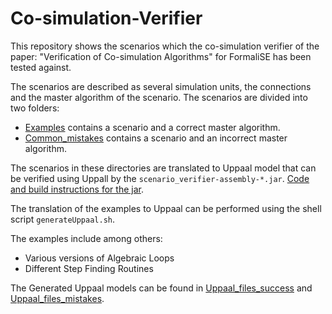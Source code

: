 # Co-simulation-Verifier

This repository shows the scenarios which the co-simulation verifier of the paper: "Verification of Co-simulation Algorithms" for FormaliSE has been tested against.

The scenarios are described as several simulation units, the connections and the master algorithm of the scenario. 
The scenarios are divided into two folders:

* [Examples](https://github.com/SimplisticCode/Co-simulation-Verifier/tree/master/examples) contains a scenario and a correct master algorithm.
* [Common_mistakes](https://github.com/SimplisticCode/Co-simulation-Verifier/tree/master/common_mistakes)  contains a scenario and an incorrect master algorithm.

The scenarios in these directories are translated to Uppaal model that can be verified using Uppall by the `scenario_verifier-assembly-*.jar`. [Code and build instructions for the jar](https://github.com/INTO-CPS-Association/Scenario-Verifier).

The translation of the examples to Uppaal can be performed using the shell script `generateUppaal.sh`.

The examples include among others:

* Various versions of Algebraic Loops
* Different Step Finding Routines

The Generated Uppaal models can be found in [Uppaal_files_success](https://github.com/SimplisticCode/Co-simulation-Verifier/tree/master/uppall_files_success) and [Uppaal_files_mistakes](https://github.com/SimplisticCode/Co-simulation-Verifier/tree/master/uppall_files_mistakes).

